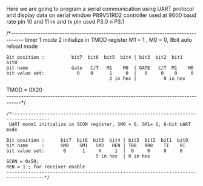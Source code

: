 

Here we are going to program a serial communication using UART protocol and display data on serial window  P89V51RD2 controller used at 9600 baud rate pin 10 and 11 rx and tx pin used P3.0 n P3.1

/*----------------------------------------------------------------------------------- 
	timer 1 mode 2 initialize in TMOD register M1 = 1 , M0 = 0, 8bit auto reload mode
		 
	Bit position :		    bit7  bit6  bit5  bit4 | bit3  bit2  bit1  bit0
	bit name			    Gate   C/T   M1	   M0  | GATE   C/T	 M1	   M0
	bit value set:			  0    0      1     0  |   0     0    0     0			
										  2 in hex |          0 in hex
  TMOD = 0X20 				
	------------------------------------------------------------------------------------*/


    
	/*------------------------------------------------------------------------------------
	 UART mode1 initialize in SCON register, SM0 = 0, SM1= 1, 8-bit UART mode
	
	Bit position :		bit7  bit6  bit5  bit4 | bit3  bit2  bit1  bit0
	bit name     :		SM0    SM1   SM2   REN | TB8   RB8    TI    RI
	bit value set:		 0      1     X     1  |  0     0     0     0
                                     5 in hex  | 0 in hex                             
	SCON = 0x50; 
	REN = 1 ; for receiver enable 
	------------------------------------------------------------------------------------*/


    